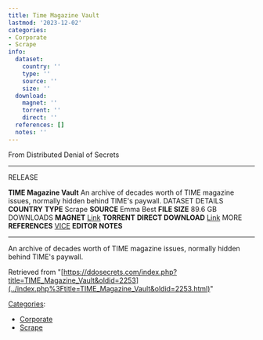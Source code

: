 ```yaml
---
title: Time Magazine Vault
lastmod: '2023-12-02'
categories:
- Corporate
- Scrape
info:
  dataset:
    country: ''
    type: ''
    source: ''
    size: ''
  download:
    magnet: ''
    torrent: ''
    direct: ''
  references: []
  notes: ''
---
```




From Distributed Denial of Secrets

---
RELEASE

**TIME Magazine Vault**
An archive of decades worth of TIME magazine issues, normally hidden behind TIME's paywall.
DATASET DETAILS
**COUNTRY**
**TYPE** Scrape
**SOURCE** Emma Best
**FILE SIZE** 89.6 GB
DOWNLOADS
**MAGNET** [Link](magnet:?xt=urn:btih:8e294e037434e9b95019014a75e0050b526bd211&tr=udp://tracker.leechers-paradise.org:6969&tr=udp://zer0day.ch:1337&tr=udp://open.demonii.com:1337&tr=udp://tracker.coppersurfer.tk:6969&tr=udp://exodus.desync.com:6969)
**TORRENT**
**DIRECT DOWNLOAD** [Link](https://data.ddosecrets.com/TIME%20Magazine%20Vault/)
MORE
**REFERENCES**
[VICE](https://www.vice.com/en/article/53d5kq/activists-release-nearly-100-years-of-time-magazine-issues-for-free)
**EDITOR NOTES**

---

An archive of decades worth of TIME magazine issues, normally hidden
behind TIME's paywall.

Retrieved from
"[https://ddosecrets.com/index.php?title=TIME_Magazine_Vault&oldid=2253](../index.php%3Ftitle=TIME_Magazine_Vault&oldid=2253.html)"

[Categories](./Special:Categories.html "Special:Categories"):

- [Corporate](./Category:Corporate.html "Category:Corporate")
- [Scrape](./Category:Scrape.html "Category:Scrape")
